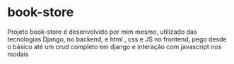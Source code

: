 # book-store
Projeto book-store é desenvolvido por mim mesmo, utilizado das tecnologias Django, no backend, e html , css e JS no frontend, pego desde o básico até um crud completo em django e interação com javascript nos modais 
